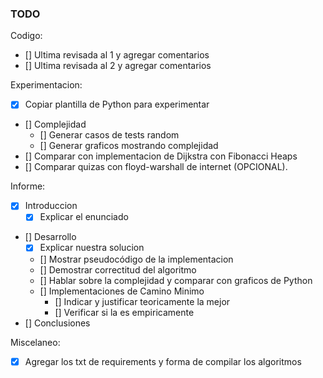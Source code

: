 ### TODO

Codigo:

- [] Ultima revisada al 1 y agregar comentarios
- [] Ultima revisada al 2 y agregar comentarios

Experimentacion:

- [x] Copiar plantilla de Python para experimentar
- [] Complejidad
	- [] Generar casos de tests random
	- [] Generar graficos mostrando complejidad
- [] Comparar con implementacion de Dijkstra con Fibonacci Heaps
- [] Comparar quizas con floyd-warshall de internet (OPCIONAL).

Informe:

- [x] Introduccion
	- [x] Explicar el enunciado
- [] Desarrollo
	- [x] Explicar nuestra solucion
	- [] Mostrar pseudocódigo de la implementacion
	- [] Demostrar correctitud del algoritmo
	- [] Hablar sobre la complejidad y comparar con graficos de Python
	- [] Implementaciones de Camino Minimo
		- [] Indicar y justificar teoricamente la mejor 
		- [] Verificar si la es empiricamente
- [] Conclusiones

Miscelaneo:

- [x] Agregar los txt de requirements y forma de compilar los algoritmos
